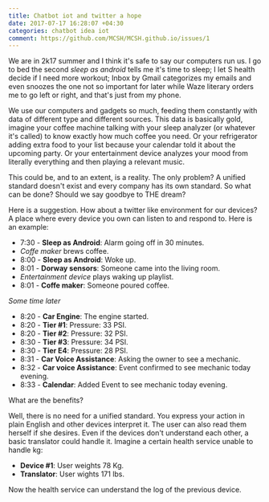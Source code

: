 ```yaml
---
title: Chatbot iot and twitter a hope
date: 2017-07-17 16:28:07 +04:30
categories: chatbot idea iot
comment: https://github.com/MCSH/MCSH.github.io/issues/1
---
```


We are in 2k17 summer and I think it's safe to say our computers run us. I go to bed the second *sleep as android* tells me it's time to sleep; I let S health decide if I need more workout; Inbox by Gmail categorizes my emails and even snoozes the one not so important for later while Waze literary orders me to go left or right, and that's just from my phone.

We use our computers and gadgets so much, feeding them constantly with data of different type and different sources. This data is basically gold, imagine your coffee machine talking with your sleep analyzer (or whatever it's called) to know exactly how much coffee you need. Or your refrigerator adding extra food to your list because your calendar told it about the upcoming party. Or your entertainment device analyzes your mood from literally everything and then playing a relevant music. 

This could be, and to an extent, is a reality. The only problem? A unified standard doesn't exist and every company has its own standard. So what can be done? Should we say goodbye to THE dream?

Here is a suggestion. How about a twitter like environment for our devices? A place where every device you own can listen to and respond to. Here is an example:

* 7:30 - **Sleep as Android**: Alarm going off in 30 minutes.
* *Coffe maker* brews coffee.
* 8:00 - **Sleep as Android**: Woke up.
* 8:01 - **Dorway sensors**: Someone came into the living room.
* *Entertainment device* plays waking up playlist.
* 8:01 - **Coffe maker**: Someone poured coffee.

*Some time later*
* 8:20 - **Car Engine**: The engine started.
* 8:20 - **Tier #1**: Pressure: 33 PSI.
* 8:20 - **Tier #2**: Pressure: 32 PSI.
* 8:30 - **Tier #3**: Pressure: 34 PSI.
* 8:30 - **Tier E4**: Pressure: 28 PSI.
* 8:31 - **Car Voice Assistance**: Asking the owner to see a mechanic.
* 8:32 - **Car voice Assistance**: Event confirmed to see mechanic today evening.
* 8:33 - **Calendar**: Added Event to see mechanic today evening.

What are the benefits?

Well, there is no need for a unified standard. You express your action in plain English and other devices interpret it. The user can also read them herself if she desires. Even if the devices don't understand each other, a basic translator could handle it. Imagine a certain health service unable to handle kg:

* **Device #1**: User weights 78 Kg.
* **Translator**: User wights 171 lbs.

Now the health service can understand the log of the previous device.
